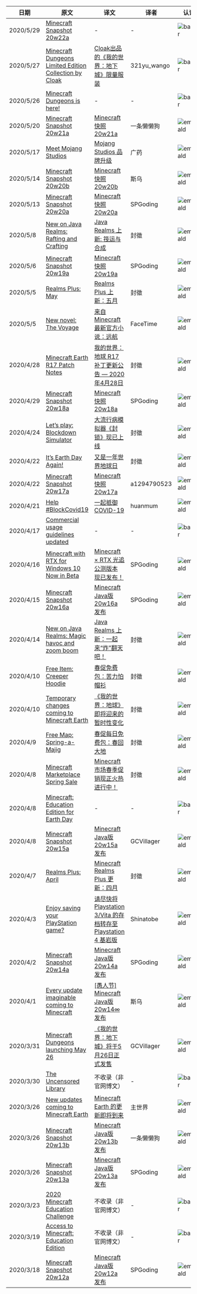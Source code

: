 |日期|原文|译文|译者|认证|
|---|---|---|---|---|
|2020/5/29|[Minecraft Snapshot 20w22a](https://www.minecraft.net/en-us/article/minecraft-snapshot-20w22a)|-|-|![barrier](https://user-images.githubusercontent.com/15277496/76684847-3c2d4900-65dd-11ea-8d91-c7be623cf3d2.png)|
|2020/5/27|[Minecraft Dungeons Limited Edition Collection by Cloak](https://www.minecraft.net/en-us/article/minecraft-dungeons-limited-edition-collection-cloak)|[Cloak出品的《我的世界：地下城》限量服装](https://www.mcbbs.net/thread-1052605-1-1.html)|321yu_wango|![barrier](https://user-images.githubusercontent.com/15277496/76684847-3c2d4900-65dd-11ea-8d91-c7be623cf3d2.png)|
|2020/5/26|[Minecraft Dungeons is here!](https://www.minecraft.net/en-us/article/minecraft-dungeons-here-)|-|-|![barrier](https://user-images.githubusercontent.com/15277496/76684847-3c2d4900-65dd-11ea-8d91-c7be623cf3d2.png)|
|2020/5/20|[Minecraft Snapshot 20w21a](https://www.minecraft.net/en-us/article/minecraft-snapshot-20w21a)|[Minecraft 快照 20w21a](https://www.mcbbs.net/thread-1049912-1-1.html)|一条懒懒狗|![emerald](https://user-images.githubusercontent.com/15277496/76684841-320b4a80-65dd-11ea-8206-e766bbbd3b7d.png)|
|2020/5/17|[Meet Mojang Studios](https://www.minecraft.net/en-us/article/meet-mojang-studios)|[Mojang Studios 品牌升级](https://www.mcbbs.net/thread-1048227-1-1.html)|广药|![emerald](https://user-images.githubusercontent.com/15277496/76684841-320b4a80-65dd-11ea-8206-e766bbbd3b7d.png)|
|2020/5/14|[Minecraft Snapshot 20w20b](https://www.minecraft.net/en-us/article/minecraft-snapshot-20w20a?b)|[Minecraft 快照 20w20b](https://www.mcbbs.net/thread-1045539-1-1.html)|斯乌|![emerald](https://user-images.githubusercontent.com/15277496/76684841-320b4a80-65dd-11ea-8206-e766bbbd3b7d.png)|
|2020/5/13|[Minecraft Snapshot 20w20a](https://www.minecraft.net/en-us/article/minecraft-snapshot-20w20a)|[Minecraft 快照 20w20a](https://www.mcbbs.net/thread-1045050-1-1.html)|SPGoding|![emerald](https://user-images.githubusercontent.com/15277496/76684841-320b4a80-65dd-11ea-8206-e766bbbd3b7d.png)|
|2020/5/8|[New on Java Realms: Rafting and Crafting](https://www.minecraft.net/en-us/article/new-java-realms--rafting-and-crafting)|[Java Realms 上新: 筏运与合成](https://www.mcbbs.net/thread-1041669-1-1.html)|封徵|![emerald](https://user-images.githubusercontent.com/15277496/76684841-320b4a80-65dd-11ea-8206-e766bbbd3b7d.png)|
|2020/5/6|[Minecraft Snapshot 20w19a](https://www.minecraft.net/en-us/article/minecraft-snapshot-20w19a)|[Minecraft 快照 20w19a](https://www.mcbbs.net/thread-1039894-1-1.html)|SPGoding|![emerald](https://user-images.githubusercontent.com/15277496/76684841-320b4a80-65dd-11ea-8206-e766bbbd3b7d.png)|
|2020/5/5|[Realms Plus: May](https://www.minecraft.net/en-us/article/realms-plus--may)|[Realms Plus 上新：五月](https://www.mcbbs.net/thread-1039132-1-1.html)|封徵|![emerald](https://user-images.githubusercontent.com/15277496/76684841-320b4a80-65dd-11ea-8206-e766bbbd3b7d.png)|
|2020/5/5|[New novel: The Voyage](https://www.minecraft.net/en-us/article/new-novel--the-voyage)|[来自Minecraft最新官方小说：远航](https://www.mcbbs.net/thread-1039418-1-1.html)|FaceTime|![emerald](https://user-images.githubusercontent.com/15277496/76684841-320b4a80-65dd-11ea-8206-e766bbbd3b7d.png)|
|2020/4/28|[Minecraft Earth R17 Patch Notes](https://help.minecraft.net/hc/en-us/articles/360037822211-Minecraft-Earth-Patch-Notes)|[我的世界：地球 R17补丁更新公告 — 2020年4月28日](https://www.mcbbs.net/thread-1032406-1-1.html)|封徵|![emerald](https://user-images.githubusercontent.com/15277496/76684841-320b4a80-65dd-11ea-8206-e766bbbd3b7d.png)|
|2020/4/29|[Minecraft Snapshot 20w18a](https://www.minecraft.net/en-us/article/minecraft-snapshot-20w18a)|[Minecraft 快照 20w18a](https://www.mcbbs.net/thread-1033384-1-1.html)|SPGoding|![emerald](https://user-images.githubusercontent.com/15277496/76684841-320b4a80-65dd-11ea-8206-e766bbbd3b7d.png)|
|2020/4/24|[Let’s play: Blockdown Simulator](https://www.minecraft.net/en-us/article/let-s-play--blockdown-simulator)|[大流行病模拟器《封锁》现已上线](https://www.mcbbs.net/thread-1030029-1-1.html)|封徵|![emerald](https://user-images.githubusercontent.com/15277496/76684841-320b4a80-65dd-11ea-8206-e766bbbd3b7d.png)|
|2020/4/22|[It’s Earth Day Again! ](https://www.minecraft.net/en-us/article/it-s-earth-day-again-)|[又是一年世界地球日](https://www.mcbbs.net/thread-1026682-1-1.html)|封徵|![emerald](https://user-images.githubusercontent.com/15277496/76684841-320b4a80-65dd-11ea-8206-e766bbbd3b7d.png)|
|2020/4/22|[Minecraft Snapshot 20w17a](https://www.minecraft.net/en-us/article/minecraft-snapshot-20w17a)|[Minecraft 快照 20w17a](https://www.mcbbs.net/thread-1026535-1-1.html)|a1294790523|![emerald](https://user-images.githubusercontent.com/15277496/76684841-320b4a80-65dd-11ea-8206-e766bbbd3b7d.png)|
|2020/4/21|[Help #BlockCovid19](https://www.minecraft.net/en-us/article/blockcovid19)|[一起抵御COVID-19](https://www.mcbbs.net/thread-1025581-1-1.html)|huanmum|![emerald](https://user-images.githubusercontent.com/15277496/76684841-320b4a80-65dd-11ea-8206-e766bbbd3b7d.png)|
|2020/4/17|[Commercial usage guidelines updated ](https://www.minecraft.net/en-us/article/commercial-usage-guidelines-updated)|-|-|![barrier](https://user-images.githubusercontent.com/15277496/76684847-3c2d4900-65dd-11ea-8d91-c7be623cf3d2.png)|
|2020/4/16|[Minecraft with RTX for Windows 10 Now in Beta](https://www.minecraft.net/en-us/article/minecraft-rtx-windows-10-now-beta)|[Minecraft × RTX 光追 公测版本 现已发布！](https://www.mcbbs.net/thread-1019846-1-1.html)|SPGoding|![emerald](https://user-images.githubusercontent.com/15277496/76684841-320b4a80-65dd-11ea-8206-e766bbbd3b7d.png)|
|2020/4/15|[Minecraft Snapshot 20w16a](https://www.minecraft.net/en-us/article/minecraft-snapshot-20w16a)|[Minecraft Java版 20w16a 发布](https://www.mcbbs.net/thread-1019846-1-1.html)|SPGoding|![emerald](https://user-images.githubusercontent.com/15277496/76684841-320b4a80-65dd-11ea-8206-e766bbbd3b7d.png)|
|2020/4/14|[New on Java Realms: Magic havoc and zoom boom](https://www.minecraft.net/en-us/article/new-java-realms--magic-havoc-and-zoom-boom)|[Java Realms 上新：一起来“炸”翻天吧！](https://www.mcbbs.net/thread-1019059-1-1.html)|封徵|![emerald](https://user-images.githubusercontent.com/15277496/76684841-320b4a80-65dd-11ea-8206-e766bbbd3b7d.png)|
|2020/4/10|[Free Item: Creeper Hoodie](https://www.minecraft.net/en-us/article/free-character-creator-item)|[春促免费包：苦力怕帽衫](https://www.mcbbs.net/thread-1014790-1-1.html)|封徵|![emerald](https://user-images.githubusercontent.com/15277496/76684841-320b4a80-65dd-11ea-8206-e766bbbd3b7d.png)|
|2020/4/10|[Temporary changes coming to Minecraft Earth](https://www.minecraft.net/en-us/article/temporary-changes-coming-minecraft-earth)|[《我的世界：地球》即将迎来的暂时性变化](https://www.mcbbs.net/thread-1014952-1-1.html)|封徵|![emerald](https://user-images.githubusercontent.com/15277496/76684841-320b4a80-65dd-11ea-8206-e766bbbd3b7d.png)|
|2020/4/9|[Free Map: Spring-a-Majig](https://www.minecraft.net/en-us/article/free-map)|[春促每日免费包：春回大地](https://www.mcbbs.net/thread-1013625-1-1.html)|封徵|![emerald](https://user-images.githubusercontent.com/15277496/76684841-320b4a80-65dd-11ea-8206-e766bbbd3b7d.png)|
|2020/4/8|[Minecraft Marketplace Spring Sale](https://www.minecraft.net/en-us/article/minecraft-marketplace-spring-sale0)|[Minecraft市场春季促销现正火热进行中！](https://www.mcbbs.net/thread-1012458-1-1.html)|封徵|![emerald](https://user-images.githubusercontent.com/15277496/76684841-320b4a80-65dd-11ea-8206-e766bbbd3b7d.png)|
|2020/4/8|[Minecraft: Education Edition for Earth Day](https://www.minecraft.net/en-us/article/minecraft--education-edition-earth-day)|-|-|![barrier](https://user-images.githubusercontent.com/15277496/76684847-3c2d4900-65dd-11ea-8d91-c7be623cf3d2.png)|
|2020/4/8|[Minecraft Snapshot 20w15a](https://www.minecraft.net/en-us/article/minecraft-snapshot-20w15a)|[Minecraft Java版 20w15a 发布](https://www.mcbbs.net/thread-1012117-1-1.html)|GCVillager|![emerald](https://user-images.githubusercontent.com/15277496/76684841-320b4a80-65dd-11ea-8206-e766bbbd3b7d.png)|
|2020/4/7|[Realms Plus: April](https://www.minecraft.net/en-us/article/realms-plus--april)|[Minecraft Realms Plus 更新：四月](https://www.mcbbs.net/thread-1011316-1-1.html)|封徵|![emerald](https://user-images.githubusercontent.com/15277496/76684841-320b4a80-65dd-11ea-8206-e766bbbd3b7d.png)|
|2020/4/3|[Enjoy saving your PlayStation game? ](https://www.minecraft.net/en-us/article/enjoy-saving-your-playstation-game-)|[请尽快将 Playstation 3/Vita 的存档转存至 Playstation 4 基岩版](https://www.mcbbs.net/thread-1008198-1-1.html)|Shinatobe|![emerald](https://user-images.githubusercontent.com/15277496/76684841-320b4a80-65dd-11ea-8206-e766bbbd3b7d.png)|
|2020/4/2|[Minecraft Snapshot 20w14a](https://www.minecraft.net/en-us/article/minecraft-snapshot-20w14a)|[Minecraft Java版 20w14a 发布](https://www.mcbbs.net/thread-1006587-1-1.html)|SPGoding|![emerald](https://user-images.githubusercontent.com/15277496/76684841-320b4a80-65dd-11ea-8206-e766bbbd3b7d.png)|
|2020/4/1|[Every update imaginable coming to Minecraft](https://www.minecraft.net/en-us/article/every-update-imaginable-coming-minecraft)|[[愚人节] Minecraft Java版 20w14∞ 发布](https://www.mcbbs.net/thread-1005812-1-1.html)|斯乌|![emerald](https://user-images.githubusercontent.com/15277496/76684841-320b4a80-65dd-11ea-8206-e766bbbd3b7d.png)|
|2020/3/31|[Minecraft Dungeons launching May 26](https://www.minecraft.net/en-us/article/minecraft-dungeons-launching-may-26)|[《我的世界：地下城》将于5月26日正式发售](https://www.mcbbs.net/thread-1004751-1-1.html)|GCVillager|![emerald](https://user-images.githubusercontent.com/15277496/76684841-320b4a80-65dd-11ea-8206-e766bbbd3b7d.png)|
|2020/3/30|[The Uncensored Library](https://uncensoredlibrary.com/)|不收录（非官网博文）|-|![barrier](https://user-images.githubusercontent.com/15277496/76684847-3c2d4900-65dd-11ea-8d91-c7be623cf3d2.png)|
|2020/3/26|[New updates coming to Minecraft Earth](https://www.minecraft.net/en-us/article/new-updates-coming-minecraft-earth)|[Minecraft Earth 的更新即将到来](https://www.mcbbs.net/thread-1000314-1-1.html)|主世界|![emerald](https://user-images.githubusercontent.com/15277496/76684841-320b4a80-65dd-11ea-8206-e766bbbd3b7d.png)|
|2020/3/26|[Minecraft Snapshot 20w13b](https://www.minecraft.net/en-us/article/minecraft-snapshot-20w13a?b)|[Minecraft Java版 20w13b 发布](https://www.mcbbs.net/thread-998413-1-1.html)|一条懒懒狗|![emerald](https://user-images.githubusercontent.com/15277496/76684841-320b4a80-65dd-11ea-8206-e766bbbd3b7d.png)|
|2020/3/26|[Minecraft Snapshot 20w13a](https://www.minecraft.net/en-us/article/minecraft-snapshot-20w13a)|[Minecraft Java版 20w13a 发布](https://www.mcbbs.net/thread-997395-1-1.html)|SPGoding|![emerald](https://user-images.githubusercontent.com/15277496/76684841-320b4a80-65dd-11ea-8206-e766bbbd3b7d.png)|
|2020/3/23|[2020 Minecraft Education Challenge](https://education.minecraft.net/blog/join-the-2020-minecraft-education-challenge-to-engage-students-in-creative-problem-solving/)|不收录（非官网博文）|-|![barrier](https://user-images.githubusercontent.com/15277496/76684847-3c2d4900-65dd-11ea-8d91-c7be623cf3d2.png)|
|2020/3/19|[Access to Minecraft: Education Edition](https://education.minecraft.net/blog/microsoft-extends-access-to-minecraft-education-edition-and-resources-to-support-remote-learning/)|不收录（非官网博文）|-|![barrier](https://user-images.githubusercontent.com/15277496/76684847-3c2d4900-65dd-11ea-8d91-c7be623cf3d2.png)|
|2020/3/18|[Minecraft Snapshot 20w12a](https://www.minecraft.net/en-us/article/minecraft-snapshot-20w12a)|[Minecraft Java版 20w12a 发布](https://www.mcbbs.net/thread-990302-1-1.html)|SPGoding|![emerald](https://user-images.githubusercontent.com/15277496/76684841-320b4a80-65dd-11ea-8206-e766bbbd3b7d.png)|
